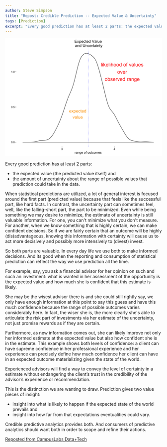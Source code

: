 ```yaml
---
author: Steve Simpson
title: "Repost: Credible Prediction -- Expected Value & Uncertainty"
tags: [Prediction]
excerpt: "Every good prediction has at least 2 parts: the expected value and the uncertainty around it."
---
```


![](/images/predict_expected_value_range.png)


Every good prediction has at least 2 parts: 

- the expected value (the predicted value itself) and 
- the amount of uncertainty about the range of possible values that prediction could take in the data. 


When statistical predictions are utilized, a lot of general interest is focused around the first part (predicted value) because that feels like the successful part, like hard facts. In contrast, the uncertainty part can sometimes feel, well, like the falling-short part, the part to be minimized. Even while being something we may desire to minimize, the estimate of uncertainty is still valuable information. For one, you can't minimize what you don't measure. For another, when we know something that is highly certain, we can make confident decisions. So if we are fairly certain that an outcome will be highly (dis)advantageous, knowing this information with certainty will cause us to act more decisively and possibly more intensively to (divest) invest. 

So both parts are valuable. In every day life we use both to make informed decisions. And its good when the reporting and consumption of statistical prediction can reflect the way we use prediction all the time.

For example, say, you ask a financial advisor for her opinion on such and such an investment: what is wanted in her assessment of the opportunity is the expected value and how much she is confident that this estimate is likely. 

She may be the wisest advisor there is and she could still rightly say, we only have enough information at this point to say this guess and have this much confidence because the range of possible outcomes varies considerably here. In fact, the wiser she is, the more clearly she's able to articulate the risk part of investments via her estimate of the uncertainty, not just promise rewards as if they are certain. 

Furthermore, as new information comes out, she can likely improve not only her informed estimate at the expected value but also how confident she is in the estimate. This example shows both levels of confidence: a client can have supreme confidence in her professional experience and her experience can precisely define how much confidence her client can have in an expected outcome materializing given the state of the world. 

Experienced advisors will find a way to convey the level of certainty in a estimate without endangering the client’s trust in the credibility of the advisor’s experience or recommendation. 

This is the distinction we are wanting to draw. Prediction gives two value pieces of insight: 

- insight into what is likely to happen if the expected state of the world prevails and 
- insight into how far from that expectations eventualities could vary.

Credible predictive analytics provides both. And consumers of predictive analytics should want both in order to scope and refine their actions.

[Reposted from CampusLabs Data+Tech](https://campuslabs.github.io/basic-anatomy-of-prediction/)

